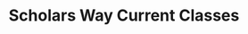 ---
templateKey: 'class-page'
path: /class
title: Scholars Way Current Classes
classes:
  - title: Qigong
    image_path: /img/classes/lina-stretch-class.jpg
    description:
      Challenge yourself to self-heal. This ancient, fairly intense form of qigong serves as KoBang’s basic healing practice. Circulating qi (energy/breath of life) through the body in stationary, standing positions, our intent is to increase concentration, stamina, bone density and bone marrow production of blood cells. Even in seemingly still positions, we attain a perspiring workout doing this form of qigong. When we circulates qi, we energize all the body meridians referred to in classical Oriental medicine.
    schedule_day: 
      - Tuesday
      - Friday
    schedule_time: 7:00pm - 8:00pm
  - title: Stretching for Rejuvenation
    image_path: /img/classes/lina-stretch-class.jpg
    description: 
      Stretch for Rejuvenation is for anyone wanting like safely to increase their flexibility and range of motion. In this slow series of stretches, you will gently mobilize and create space your joints, stretching muscles and fascia attached to the pelvis and lower back areas. Utilizing gravity to naturally open your spine, psoas muscles, hips, IT band, hamstrings and thighs, you calm the nervous system. You also stimulate healthy lymph drainage and release deeply held toxins within the fascia and muscle layers. Your shoulders, wrists and ankles get a gentle stretch and strengthening within a safe range of motion. No matter how tight or stiff you may feel coming in, by the end of class you feel relaxed and ready for the rest of your evening. Join us for this regenerating stretching routine.
    schedule_day: 
      - Tuesday
      - Friday
    schedule_time: 5:45pm - 6:45pm
  - title: Medicinal Movement
    image_path: /img/classes/lina-stretch-class.jpg
    description: 
      Become healthier and feel younger with Medicinal Movement! Life itself is Energy. Everything around us is Energy. The future medicine is Qi (Energy). Free all your joints from stiffness, control your breath and calm your mind to help the flow of Energy to every part of your body. If KoBang Qigong feels too rigorous, please explore this more accessible form of qigong. Rejuvenate yourself!
    description_2:
      Basic standing Qigong postures (KoBang/Old Way style)
      Sitting Qigong
      Effective breathing
      Restoring Vital Energy (Qi)
      Stopping/preventing physical deterioration
      Enhanced nervous system
      Self-healing massage
      Tissue regeneration and increased bone density
      Techniques to build Qi to self heal.
    schedule_day: 
      - Monday
      - Wednesday
    schedule_time: 9:15pm - 10:15pm
  - title: Kendo Basics
    image_path: /img/classes/lina-stretch-class.jpg
    description: 
      Kendo translates as “way of the sword” in Japanese. For this class, the intention is to enhance healthy reflexes, coordination and balance. The basic disciplines and moves of Kendo’s bamboo sword, supplemented by the foam sword, can provide an effective cross-training to qigong. The swifter movement and lightness of foot of Kendo counterbalance qigong’s long-held poses. While full development of Kendo results in a martial art or sports-like sparring, health is the goal of this class. Teacher approval in advance required to attend class
    schedule_day: 
      - Monday
      - Thursday
    schedule_time: 8:00pm - 8:45pm
---